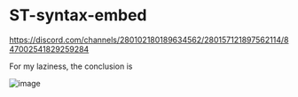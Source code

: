 # ST-syntax-embed

https://discord.com/channels/280102180189634562/280157121897562114/847002541829259284

For my laziness, the conclusion is

![image](https://user-images.githubusercontent.com/6594915/120892290-2a9beb00-c640-11eb-85c2-36febf4de976.png)

